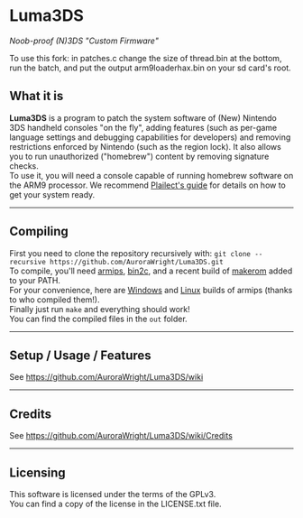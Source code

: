 # Luma3DS
*Noob-proof (N)3DS "Custom Firmware"*

To use this fork: in patches.c change the size of thread.bin at the bottom, run the batch, and put the output arm9loaderhax.bin on your sd card's root.

## What it is

**Luma3DS** is a program to patch the system software of (New) Nintendo 3DS handheld consoles "on the fly", adding features (such as per-game language settings and debugging capabilities for developers) and removing restrictions enforced by Nintendo (such as the region lock).
It also allows you to run unauthorized ("homebrew") content by removing signature checks.  
To use it, you will need a console capable of running homebrew software on the ARM9 processor. We recommend [Plailect's guide](https://github.com/Plailect/Guide/wiki) for details on how to get your system ready.

---

## Compiling

First you need to clone the repository recursively with: `git clone --recursive https://github.com/AuroraWright/Luma3DS.git`  
To compile, you'll need [armips](https://github.com/Kingcom/armips), [bin2c](https://sourceforge.net/projects/bin2c/), and a recent build of [makerom](https://github.com/profi200/Project_CTR) added to your PATH.  
For your convenience, here are [Windows](http://www91.zippyshare.com/v/ePGpjk9r/file.html) and [Linux](https://mega.nz/#!uQ1T1IAD!Q91O0e12LXKiaXh_YjXD3D5m8_W3FuMI-hEa6KVMRDQ) builds of armips (thanks to who compiled them!).  
Finally just run `make` and everything should work!  
You can find the compiled files in the `out` folder.

---

## Setup / Usage / Features

See https://github.com/AuroraWright/Luma3DS/wiki

---

## Credits

See https://github.com/AuroraWright/Luma3DS/wiki/Credits

---

## Licensing

This software is licensed under the terms of the GPLv3.  
You can find a copy of the license in the LICENSE.txt file.
